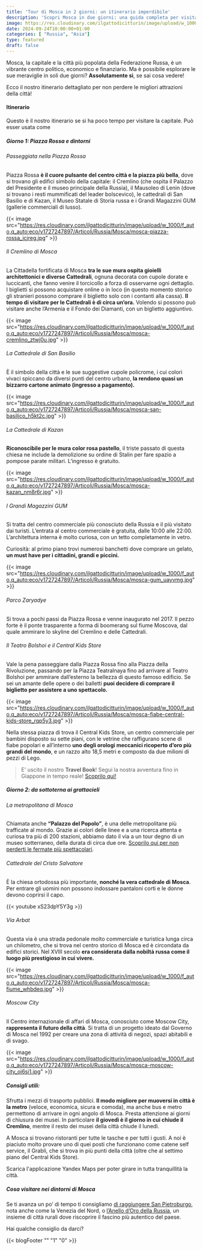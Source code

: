 ```yaml
---
title: 'Tour di Mosca in 2 giorni: un itinerario imperdibile'
description: 'Scopri Mosca in due giorni: una guida completa per visitare la capitale Russa'
image: https://res.cloudinary.com/ilgattodicitturin/image/upload/w_1000/f_auto,q_auto:eco/v1727247897/Articoli/Russia/Mosca/mosca-russia-piazza-rossa_ifxgbj.png
date: 2024-09-24T10:00:00+01:00
categories: [ "Russia", "Asia"]
type: featured
draft: false
---
```


Mosca, la capitale e la città più popolata della Federazione Russa, è un vibrante centro politico, economico e finanziario. 
Ma è possibile esplorare le sue meraviglie in soli due giorni? **Assolutamente sì**, se sai cosa vedere! 

Ecco il nostro itinerario dettagliato per non perdere le migliori attrazioni della città!

#### Itinerario

Questo è il nostro itinerario se si ha poco tempo per visitare la capitale. Può esser usata come 

##### Giorno 1: Piazza Rossa e dintorni

###### Passeggiata nella Piazza Rossa

Piazza Rossa **è il cuore pulsante del centro città e la piazza più bella**, dove si trovano gli edifici simbolo della capitale: il Cremlino (che ospita il Palazzo del Presidente e il museo principale della Russia), il Mausoleo di Lenin (dove si trovano i resti mummificati del leader bolscevico), le cattedrali di San Basilio e di Kazan, il Museo Statale di Storia russa e i Grandi Magazzini GUM (gallerie commerciali di lusso).

{{< image src="https://res.cloudinary.com/ilgattodicitturin/image/upload/w_1000/f_auto,q_auto:eco/v1727247897/Articoli/Russia/Mosca/mosca-piazza-rossa_icjreg.jpg" >}}

###### Il Cremlino di Mosca

La Cittadella fortificata di Mosca **tra le sue mura ospita gioielli architettonici e diverse Cattedrali**, ognuna decorata con cupole dorate e luccicanti, che fanno venire il torcicollo a forza di osservarne ogni dettaglio. 
I biglietti si possono acquistare online o in loco (in questo momento storico gli stranieri possono comprare il biglietto solo con i contanti alla cassa). 
**Il tempo di visitare per le Cattedrali è di circa un’ora.** 
Volendo si possono può visitare anche l’Armenia e il Fondo dei Diamanti, con un biglietto aggiuntivo.

{{< image src="https://res.cloudinary.com/ilgattodicitturin/image/upload/w_1000/f_auto,q_auto:eco/v1727247897/Articoli/Russia/Mosca/mosca-cremlino_ztwj0u.jpg" >}}

###### La Cattedrale di San Basilio

È il simbolo della città e le sue suggestive cupole policrome, i cui colori vivaci spiccano da diversi punti del centro urbano, **la rendono quasi un bizzarro cartone animato (ingresso a pagamento).**

{{< image src="https://res.cloudinary.com/ilgattodicitturin/image/upload/w_1000/f_auto,q_auto:eco/v1727247897/Articoli/Russia/Mosca/mosca-san-basilico_h5kt2c.jpg" >}}
    
###### La Cattedrale di Kazan

**Riconoscibile per le mura color rosa pastello**, il triste passato di questa chiesa ne include la demolizione su ordine di Stalin per fare spazio a pompose parate militari.
L’ingresso è gratuito. 

{{< image src="https://res.cloudinary.com/ilgattodicitturin/image/upload/w_1000/f_auto,q_auto:eco/v1727247897/Articoli/Russia/Mosca/mosca-kazan_nm8r6r.jpg" >}}

###### I Grandi Magazzini GUM

Si tratta del centro commerciale più conosciuto della Russia e il più visitato dai turisti. L’entrata al centro commerciale è gratuita, dalle 10:00 alle 22:00. L’architettura interna è molto curiosa, con un tetto completamente in vetro. 

Curiosità: al primo piano trovi numerosi banchetti dove comprare un gelato, **un must have per i cittadini, grandi e piccini.** 

{{< image src="https://res.cloudinary.com/ilgattodicitturin/image/upload/w_1000/f_auto,q_auto:eco/v1727247897/Articoli/Russia/Mosca/mosca-gum_uayvmg.jpg" >}}

###### Parco Zaryadye

Si trova a pochi passi da Piazza Rossa e venne inaugurato nel 2017. Il pezzo forte è il ponte trasparente a forma di boomerang sul fiume Moscova, dal quale ammirare lo skyline del Cremlino e delle Cattedrali. 

###### Il Teatro Bolshoi e il Central Kids Store

Vale la pena passeggiare dalla Piazza Rossa fino alla Piazza della Rivoluzione, passando per la Piazza Teatralnaya fino ad arrivare al Teatro Bolshoi per ammirare dall’esterno la bellezza di questo famoso edificio.
Se sei un amante delle opere o dei balletti **puoi decidere di comprare il biglietto per assistere a uno spettacolo.**

{{< image src="https://res.cloudinary.com/ilgattodicitturin/image/upload/w_1000/f_auto,q_auto:eco/v1727247897/Articoli/Russia/Mosca/mosca-fiabe-central-kids-store_rqp5y3.jpg" >}}

Nella stessa piazza di trova il Central Kids Store, un centro commerciale per bambini disposto su sette piani, con le vetrine che raffigurano scene di fiabe popolari e all’interno **uno degli orologi meccanici ricoperto d’oro più grandi del mondo**, e un razzo alto 18,5 metri e composto da due milioni di pezzi di Lego. 

> E' uscito il nostro **Travel Book**! Segui la nostra avventura fino in Giappone in tempo reale! [Scoprilo qui!](/blog/il-nostro-travel-book/)

##### Giorno 2: da sottoterna ai grattacieli 
 
###### La metropolitana di Mosca

Chiamata anche **“Palazzo del Popolo”**, è una delle metropolitane più trafficate al mondo. Grazie ai colori delle linee e a una ricerca attenta e curiosa tra più di 200 stazioni, abbiamo dato il via a un tour degno di un museo sotterraneo, della durata di circa due ore. [Scoprilo qui per non perderti le fermate più spettacolari](/blog/). 

###### Cattedrale del Cristo Salvatore

È la chiesa ortodossa più importante, **nonché la vera cattedrale di Mosca**. Per entrare gli uomini non possono indossare pantaloni corti e le donne devono coprirsi il capo. 

{{< youtube xS23dpY5Y3g >}}

###### Via Arbat

Questa via è una strada pedonale molto commerciale e turistica lunga circa un chilometro, che si trova nel centro storico di Mosca ed è circondata da edifici storici. Nel XVIII secolo **era considerata dalla nobiltà russa come il luogo più prestigioso in cui vivere.**

{{< image src="https://res.cloudinary.com/ilgattodicitturin/image/upload/w_1000/f_auto,q_auto:eco/v1727247897/Articoli/Russia/Mosca/mosca-fiume_whbdeq.jpg" >}}

###### Moscow City

Il Centro internazionale di affari di Mosca, conosciuto come Moscow City, **rappresenta il futuro della città**. Si tratta di un progetto ideato dal Governo di Mosca nel 1992 per creare una zona di attività di negozi, spazi abitabili e di svago.

{{< image src="https://res.cloudinary.com/ilgattodicitturin/image/upload/w_1000/f_auto,q_auto:eco/v1727247897/Articoli/Russia/Mosca/mosca-moscow-city_oi6si1.jpg" >}}

##### Consigli utili:

Sfrutta i mezzi di trasporto pubblici. **Il modo migliore per muoversi in città è la metro** (veloce, economica, sicura e comoda), ma anche bus e metro permettono di arrivare in ogni angolo di Mosca. 
Presta attenzione ai giorni di chiusura dei musei. In particolare **il giovedì è il giorno in cui chiude il Cremlino**, mentre il resto dei musei della città chiude il lunedì.

A Mosca si trovano ristoranti per tutte le tasche e per tutti i gusti. A noi è piaciuto molto provare uno di quei posti che funzionano come catene self service, il Grabli, che si trova in più punti della città (oltre che al settimo piano del Central Kids Store).

Scarica l'applicazione Yandex Maps per poter girare in tutta tranquillità la città.

##### Cosa visitare nei dintorni di Mosca

Se ti avanza un po’ di tempo ti consigliamo [di raggiungere San Pietroburgo](/blog/), nota anche come la Venezia del Nord, o [l’Anello d’Oro della Russia](/blog), un insieme di città rurali dove riscoprire il fascino più autentico del paese. 

Hai qualche consiglio da darci?   

{{< blogFooter "" "1" "0" >}}